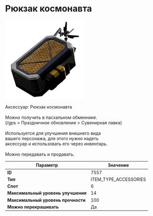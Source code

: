 # Рюкзак космонавта

![Item Image](../img/7557.webp?raw=true)

Аксессуар: Рюкзак космонавта<br><br>Можно получить в пасхальном обменнике.<br>(/gps > Праздничное обновление > Сувенирная лавка)<br><br>Используется для улучшения внешнего вида<br>вашего персонажа, для этого нужно надеть<br>аксессуар и использовать его через инвентарь.<br><br>Можно передавать и продавать.


| Параметр | Значение |
|----------|----------|
| **ID** | 7557 |
| **Тип** | ITEM_TYPE_ACCESSORIES |
| **Слот** | 6 |
| **Максимальный уровень улучшения** | 14 |
| **Максимальный уровень прочности** | 100 |
| **Можно перекрашивать** | Да |

